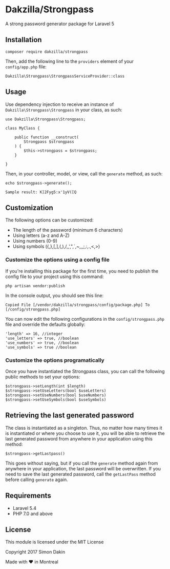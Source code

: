 # Dakzilla/Strongpass
A strong password generator package for Laravel 5

## Installation
`composer require dakzilla/strongpass`

Then, add the following line to the `providers` element of your `config/app.php` file:

`Dakzilla\Strongpass\StrongpassServiceProvider::class`

## Usage
Use dependency injection to receive an instance of `Dakzilla\Strongpass\Strongpass` in your class, as such:

```
use Dakzilla\Strongpass\Strongpass;

class MyClass {

    public function __construct(
        Strongpass $strongpass
    ) {
        $this->strongpass = $strongpass;
    }

}
```

Then, in your controller, model, or view, call the `generate` method, as such:

```
echo $strongpass->generate();

Sample result: K]2Fyg5:x'1yV([Q 
```

## Customization

The following options can be customized:

* The length of the password (minimum 6 characters)
* Using letters (a-z and A-Z)
* Using numbers (0-9)
* Using symbols ({,},[,],(,),/,\,',",`,~,,,;,:,.,<,>)

### Customize the options using a config file

If you're installing this package for the first time, you need to publish the config file to your project using this command:

`php artisan vendor:publish`

In the console output, you should see this line:

`Copied File [/vendor/dakzilla/strongpass/config/package.php] To [/config/strongpass.php]`

You can now edit the following configurations in the `config/strongpass.php` file and override the defaults globally:

```
'length' => 16, //integer
'use_letters' => true, //boolean
'use_numbers' => true, //boolean
'use_symbols' => true //boolean
```

### Customize the options programatically
Once you have instantiated the Strongpass class, you can call the following public methods to set your options:

```
$strongpass->setLength(int $length)
$strongpass->setUseLetters(bool $useLetters)
$strongpass->setUseNumbers(bool $useNumbers)
$strongpass->setUseSymbols(bool $useSymbols)
```

## Retrieving the last generated password

The class is instantiated as a singleton. Thus, no matter how many times it is instantiated or where you choose to use it, you will be able to retrieve the last generated password from anywhere in your application using this method:

`$strongpass->getLastpass()`

This goes without saying, but if you call the `generate` method again from anywhere in your application, the last password will be overwritten. If you need to save the last generated password, call the `getLastPass` method before calling `generate` again.

## Requirements
* Laravel 5.4
* PHP 7.0 and above

## License

This module is licensed under the MIT License

Copyright 2017 Simon Dakin

Made with ♥ in Montreal